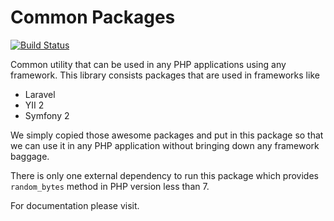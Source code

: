 # Common Packages 

[![Build Status](https://travis-ci.org/nicholasnet/common.svg)](https://travis-ci.org/nicholasnet/common)

Common utility that can be used in any PHP applications using any framework. This library consists packages that are used in frameworks like
 * Laravel
 * YII 2
 * Symfony 2
  
We simply copied those awesome packages and put in this package so that we can use it in any PHP application without bringing down any framework baggage.
 
There is only one external dependency to run this package which provides `random_bytes` method in PHP version less than 7.

For documentation please visit.